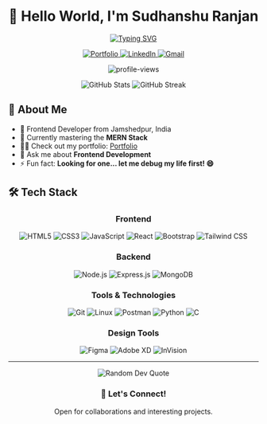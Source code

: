 <div align="center">
  
# 👋 Hello World, I'm Sudhanshu Ranjan
  
[![Typing SVG](https://readme-typing-svg.herokuapp.com?font=Fira+Code&pause=1000&color=00B4DB&center=true&vCenter=true&width=435&lines=MERN+Stack+Developer;Frontend+Enthusiast;Open+Source+Contributor)](https://git.io/typing-svg)

<p align="center">
  <a href="https://sudhanshuedoc.github.io/Portfolio/">
    <img src="https://img.shields.io/badge/Portfolio-00B4DB?style=for-the-badge&logo=google-chrome&logoColor=white" alt="Portfolio"/>
  </a>
  <a href="https://linkedin.com/in/sudhanshu-ranjan-bb0ab0287">
    <img src="https://img.shields.io/badge/LinkedIn-0077B5?style=for-the-badge&logo=linkedin&logoColor=white" alt="LinkedIn"/>
  </a>
  <a href="mailto:sudhanshu2dbit@gmail.com">
    <img src="https://img.shields.io/badge/Gmail-D14836?style=for-the-badge&logo=gmail&logoColor=white" alt="Gmail"/>
  </a>
</p>

<p>
  <img src="https://komarev.com/ghpvc/?username=sudhanshuedoc&label=Profile%20views&color=00b4db&style=flat" alt="profile-views"/>
</p>

</div>

<div align="center">
  <img src="https://github-readme-stats.vercel.app/api?username=sudhanshuedoc&show_icons=true&theme=react" alt="GitHub Stats" />
  <img src="https://github-readme-streak-stats.herokuapp.com/?user=sudhanshuedoc&theme=react" alt="GitHub Streak" />
</div>

## 🚀 About Me

- 🎯 Frontend Developer from Jamshedpur, India
- 🌱 Currently mastering the **MERN Stack**
- 👨‍💻 Check out my portfolio: [Portfolio](https://sudhanshuedoc.github.io/Portfolio/)
- 💬 Ask me about **Frontend Development**
- ⚡ Fun fact: **Looking for one... let me debug my life first! 😄**

## 🛠️ Tech Stack

<div align="center">

### Frontend
![HTML5](https://img.shields.io/badge/HTML5-E34F26?style=for-the-badge&logo=html5&logoColor=white)
![CSS3](https://img.shields.io/badge/CSS3-1572B6?style=for-the-badge&logo=css3&logoColor=white)
![JavaScript](https://img.shields.io/badge/JavaScript-F7DF1E?style=for-the-badge&logo=javascript&logoColor=black)
![React](https://img.shields.io/badge/React-20232A?style=for-the-badge&logo=react&logoColor=61DAFB)
![Bootstrap](https://img.shields.io/badge/Bootstrap-563D7C?style=for-the-badge&logo=bootstrap&logoColor=white)
![Tailwind CSS](https://img.shields.io/badge/Tailwind_CSS-38B2AC?style=for-the-badge&logo=tailwind-css&logoColor=white)

### Backend
![Node.js](https://img.shields.io/badge/Node.js-43853D?style=for-the-badge&logo=node.js&logoColor=white)
![Express.js](https://img.shields.io/badge/Express.js-404D59?style=for-the-badge)
![MongoDB](https://img.shields.io/badge/MongoDB-4EA94B?style=for-the-badge&logo=mongodb&logoColor=white)

### Tools & Technologies
![Git](https://img.shields.io/badge/Git-F05032?style=for-the-badge&logo=git&logoColor=white)
![Linux](https://img.shields.io/badge/Linux-FCC624?style=for-the-badge&logo=linux&logoColor=black)
![Postman](https://img.shields.io/badge/Postman-FF6C37?style=for-the-badge&logo=postman&logoColor=white)
![Python](https://img.shields.io/badge/Python-3776AB?style=for-the-badge&logo=python&logoColor=white)
![C](https://img.shields.io/badge/C-00599C?style=for-the-badge&logo=c&logoColor=white)

### Design Tools
![Figma](https://img.shields.io/badge/Figma-F24E1E?style=for-the-badge&logo=figma&logoColor=white)
![Adobe XD](https://img.shields.io/badge/Adobe%20XD-470137?style=for-the-badge&logo=Adobe%20XD&logoColor=#FF61F6)
![InVision](https://img.shields.io/badge/InVision-FF3366?style=for-the-badge&logo=InVision&logoColor=white)

</div>

---

<div align="center">
  <img src="https://quotes-github-readme.vercel.app/api?type=horizontal&theme=radical" alt="Random Dev Quote"/>
</div>

<div align="center">
  <h3>🤝 Let's Connect!</h3>
  <p>Open for collaborations and interesting projects.</p>
</div>
